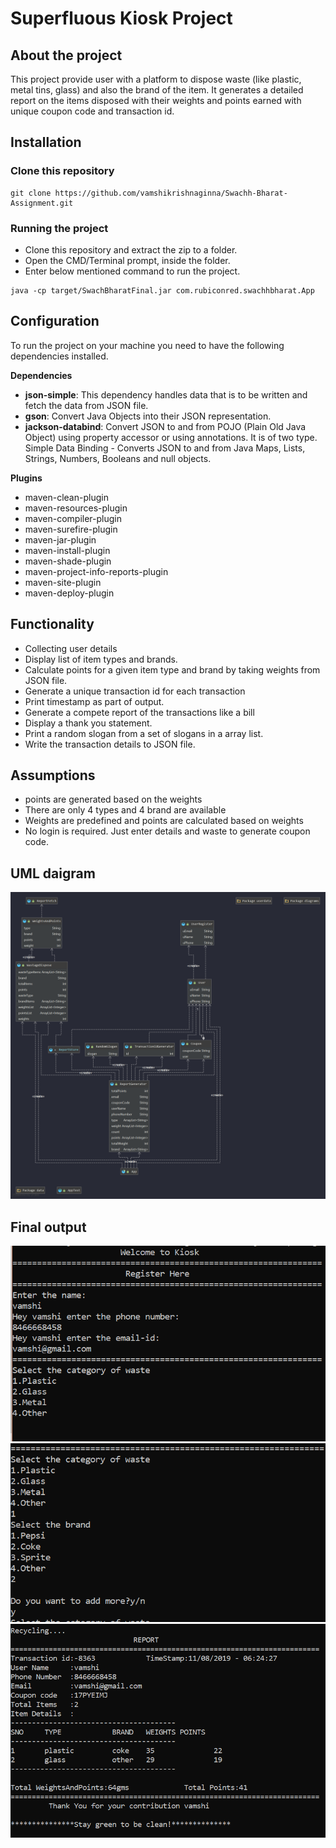 # Superfluous Kiosk Project
## About the project
This project provide user with a platform to dispose waste (like plastic, metal tins, glass) and also the brand of the item. It generates a detailed report on the items disposed with their weights and points earned with unique coupon code and transaction id.   
## Installation
### Clone this repository
```
git clone https://github.com/vamshikrishnaginna/Swachh-Bharat-Assignment.git

```
### Running the project
* Clone this repository and extract the zip to a folder.
* Open the CMD/Terminal prompt, inside the folder.
* Enter below mentioned command to run the project.
```
java -cp target/SwachBharatFinal.jar com.rubiconred.swachhbharat.App

```

## Configuration
To run the project on your machine you need to have the following dependencies installed.

**Dependencies**
* **json-simple**: This dependency handles data that is to be written and fetch the data from JSON file.
* **gson**: Convert Java Objects into their JSON representation.
* **jackson-databind**: Convert JSON to and from POJO (Plain Old Java Object) using property accessor or using annotations. It is of two type. Simple Data Binding - Converts JSON to and from Java Maps, Lists, Strings, Numbers, Booleans and null objects.

**Plugins**
* maven-clean-plugin 
* maven-resources-plugin
* maven-compiler-plugin
* maven-surefire-plugin
* maven-jar-plugin
* maven-install-plugin
* maven-shade-plugin
* maven-project-info-reports-plugin
* maven-site-plugin
* maven-deploy-plugin

## Functionality
* Collecting user details
* Display list of item types and brands.
* Calculate points for a given item type and brand by taking weights from JSON file.
* Generate a unique transaction id for each transaction
* Print timestamp as part of output.
* Generate a compete report of the transactions like a bill
* Display a thank you statement.
* Print a random slogan from a set of slogans in a array list.
* Write the transaction details to JSON file.
 
## Assumptions
* points are generated based on the weights 
* There are only 4 types and 4 brand are available
* Weights are predefined and points are calculated based on weights
* No login is required. Just enter details and waste to generate coupon code.

## UML daigram 
 
![](src/main/java/com/rubiconred/swachhbharat/diagrams/UML.png)

## Final output
![](src/main/java/com/rubiconred/swachhbharat/diagrams/user_registration.PNG)
![](src/main/java/com/rubiconred/swachhbharat/diagrams/WasteDispose.PNG)
![](src/main/java/com/rubiconred/swachhbharat/diagrams/report.PNG)

